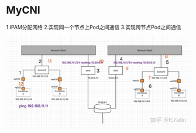 # MyCNI

1.IPAM分配网络
2.实现同一个节点上Pod之间通信
3.实现跨节点Pod之间通信


![Pod.jpg](./assets/1656680087400-%E8%B7%A8%E8%8A%82%E7%82%B9Pod%E7%BD%91%E7%BB%9C.jpg)

